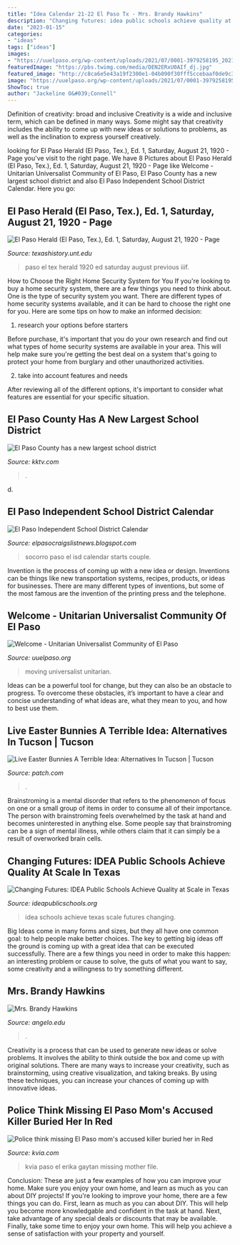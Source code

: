 ```yaml
---
title: "Idea Calendar 21-22 El Paso Tx - Mrs. Brandy Hawkins"
description: "Changing futures: idea public schools achieve quality at scale in texas"
date: "2023-01-15"
categories:
- "ideas"
tags: ["ideas"]
images:
- "https://uuelpaso.org/wp-content/uploads/2021/07/0001-3979258195_20210707_103922_0000.png"
featuredImage: "https://pbs.twimg.com/media/DEN2ERxU0AIf_dj.jpg"
featured_image: "http://c8ca6e5e43a19f2300e1-04b090f30fff5ccebaaf0de9c3c9c18a.r54.cf1.rackcdn.com/McAllen.jpg"
image: "https://uuelpaso.org/wp-content/uploads/2021/07/0001-3979258195_20210707_103922_0000.png"
ShowToc: true
author: "Jackeline O&#039;Connell"
---
```



Definition of creativity: broad and inclusive
Creativity is a wide and inclusive term, which can be defined in many ways. Some might say that creativity includes the ability to come up with new ideas or solutions to problems, as well as the inclination to express yourself creatively.

	

		
looking for El Paso Herald (El Paso, Tex.), Ed. 1, Saturday, August 21, 1920 - Page you've visit to the right page. We have 8 Pictures about El Paso Herald (El Paso, Tex.), Ed. 1, Saturday, August 21, 1920 - Page like Welcome - Unitarian Universalist Community of El Paso, El Paso County has a new largest school district and also El Paso Independent School District Calendar. Here you go:
		
    
## El Paso Herald (El Paso, Tex.), Ed. 1, Saturday, August 21, 1920 - Page

<img loading=lazy src="https://texashistory.unt.edu/ark:/67531/metapth137751/m1/22/high_res/" onerror="this.onerror=null;this.src='https://tse4.mm.bing.net/th?id=OIP.xBiQbKXJFt42pnaTMOEWdwHaI_&amp;pid=15.1';" alt="El Paso Herald (El Paso, Tex.), Ed. 1, Saturday, August 21, 1920 - Page">

_Source: texashistory.unt.edu_

>paso el tex herald 1920 ed saturday august previous iiif. 

	

How to Choose the Right Home Security System for You
If you're looking to buy a home security system, there are a few things you need to think about. One is the type of security system you want. There are different types of home security systems available, and it can be hard to choose the right one for you. Here are some tips on how to make an informed decision: 
1. research your options before starters

Before purchase, it's important that you do your own research and find out what types of home security systems are available in your area. This will help make sure you're getting the best deal on a system that's going to protect your home from burglary and other unauthorized activities. 

2. take into account features and needs

After reviewing all of the different options, it's important to consider what features are essential for your specific situation.

    
## El Paso County Has A New Largest School District

<img loading=lazy src="https://gray-kktv-prod.cdn.arcpublishing.com/resizer/kFFZMHfY66kk6VaQKP49modxpSo=/980x0/smart/cloudfront-us-east-1.images.arcpublishing.com/gray/DOVNF6VAYFPP3OX57R4PW5AIXI.jpg" onerror="this.onerror=null;this.src='https://tse1.mm.bing.net/th?id=OIP.lxIj7kv_l3SE4cDQ6Tr5-wHaEK&amp;pid=15.1';" alt="El Paso County has a new largest school district">

_Source: kktv.com_

>. 

	

d.

    
## El Paso Independent School District Calendar

<img loading=lazy src="https://pbs.twimg.com/media/DEN2ERxU0AIf_dj.jpg" onerror="this.onerror=null;this.src='https://tse1.mm.bing.net/th?id=OIP.C7A5IfcePwVyyYJraRNVTgHaJs&amp;pid=15.1';" alt="El Paso Independent School District Calendar">

_Source: elpasocraigslistnews.blogspot.com_

>socorro paso el isd calendar starts couple. 

	

Invention is the process of coming up with a new idea or design. Inventions can be things like new transportation systems, recipes, products, or ideas for businesses. There are many different types of inventions, but some of the most famous are the invention of the printing press and the telephone.

    
## Welcome - Unitarian Universalist Community Of El Paso

<img loading=lazy src="https://uuelpaso.org/wp-content/uploads/2021/07/0001-3979258195_20210707_103922_0000.png" onerror="this.onerror=null;this.src='https://tse3.mm.bing.net/th?id=OIP.FWCkC0FCD1sEpWnHcLObhgHaD3&amp;pid=15.1';" alt="Welcome - Unitarian Universalist Community of El Paso">

_Source: uuelpaso.org_

>moving universalist unitarian. 

	

Ideas can be a powerful tool for change, but they can also be an obstacle to progress. To overcome these obstacles, it’s important to have a clear and concise understanding of what ideas are, what they mean to you, and how to best use them.

    
## Live Easter Bunnies A Terrible Idea: Alternatives In Tucson | Tucson

<img loading=lazy src="https://patch.com/img/cdn20/shutterstock/24883058/20210401/065633/styles/patch_image/public/shutterstock-645930832-1___01185301087.jpg" onerror="this.onerror=null;this.src='https://tse3.mm.bing.net/th?id=OIP.6WYjluRWC9vrQ8i13DWLuwHaFj&amp;pid=15.1';" alt="Live Easter Bunnies A Terrible Idea: Alternatives In Tucson | Tucson">

_Source: patch.com_

>. 

	

Brainstroming is a mental disorder that refers to the phenomenon of focus on one or a small group of items in order to consume all of their importance. The person with brainstroming feels overwhelmed by the task at hand and becomes uninterested in anything else. Some people say that brainstroming can be a sign of mental illness, while others claim that it can simply be a result of overworked brain cells.

    
## Changing Futures: IDEA Public Schools Achieve Quality At Scale In Texas

<img loading=lazy src="http://c8ca6e5e43a19f2300e1-04b090f30fff5ccebaaf0de9c3c9c18a.r54.cf1.rackcdn.com/McAllen.jpg" onerror="this.onerror=null;this.src='https://tse2.mm.bing.net/th?id=OIP.UZCWzprtdFRzY7RP9sNREgHaFJ&amp;pid=15.1';" alt="Changing Futures: IDEA Public Schools Achieve Quality at Scale in Texas">

_Source: ideapublicschools.org_

>idea schools achieve texas scale futures changing. 

	

Big Ideas come in many forms and sizes, but they all have one common goal: to help people make better choices. The key to getting big ideas off the ground is coming up with a great idea that can be executed successfully. There are a few things you need in order to make this happen: an interesting problem or cause to solve, the guts of what you want to say, some creativity and a willingness to try something different.

    
## Mrs. Brandy Hawkins

<img loading=lazy src="https://www.angelo.edu/live/image/scale/3x/gid/217/width/250/34698_Hawkins_Brandy.rev.1533751316.jpg" onerror="this.onerror=null;this.src='https://tse2.mm.bing.net/th?id=OIP.j0GbPULa0oTrh75NzHxfLQHaJP&amp;pid=15.1';" alt="Mrs. Brandy Hawkins">

_Source: angelo.edu_

>. 

	

Creativity is a process that can be used to generate new ideas or solve problems. It involves the ability to think outside the box and come up with original solutions. There are many ways to increase your creativity, such as brainstorming, using creative visualization, and taking breaks. By using these techniques, you can increase your chances of coming up with innovative ideas.

    
## Police Think Missing El Paso Mom&#039;s Accused Killer Buried Her In Red

<img loading=lazy src="https://kvia.b-cdn.net/2019/12/erika-gaytan-16x9-860x483.jpg" onerror="this.onerror=null;this.src='https://tse3.mm.bing.net/th?id=OIP.DhvAwAZ3iYxUFwZVx3PQ0gHaEK&amp;pid=15.1';" alt="Police think missing El Paso mom&#039;s accused killer buried her in Red">

_Source: kvia.com_

>kvia paso el erika gaytan missing mother file. 

	

Conclusion: These are just a few examples of how you can improve your home. Make sure you enjoy your own home, and learn as much as you can about DIY projects!
If you're looking to improve your home, there are a few things you can do. First, learn as much as you can about DIY. This will help you become more knowledgable and confident in the task at hand. Next, take advantage of any special deals or discounts that may be available. Finally, take some time to enjoy your own home. This will help you achieve a sense of satisfaction with your property and yourself.


